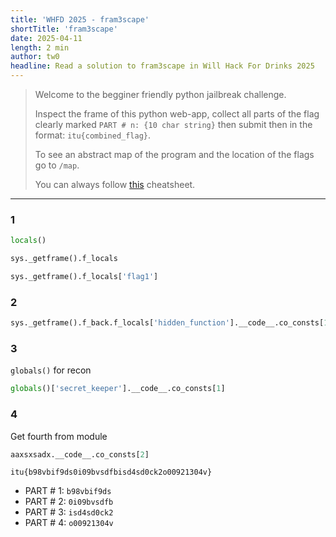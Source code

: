 ```yaml
---
title: 'WHFD 2025 - fram3scape'
shortTitle: 'fram3scape'
date: 2025-04-11
length: 2 min
author: tw0
headline: Read a solution to fram3scape in Will Hack For Drinks 2025
---
```


> Welcome to the begginer friendly python jailbreak challenge.
>
> Inspect the frame of this python web-app, collect all parts of the flag
> clearly marked `PART # n: {10 char string}` then submit then in the format:
> `itu{combined_flag}`.
>
> To see an abstract map of the program and the location of the flags go to
> `/map`.
>
> You can always follow [this](https://docs.python.org/3/library/inspect.html)
> cheatsheet.

---

### 1

```python
locals()
```

```python
sys._getframe().f_locals
```

```python
sys._getframe().f_locals['flag1']
```

### 2

```python
sys._getframe().f_back.f_locals['hidden_function'].__code__.co_consts[1]
```

### 3

`globals()` for recon

```python
globals()['secret_keeper'].__code__.co_consts[1]
```

### 4

Get fourth from module

```python
aaxsxsadx.__code__.co_consts[2]
```

`itu{b98vbif9ds0i09bvsdfbisd4sd0ck2o00921304v}`

- PART # 1: `b98vbif9ds`
- PART # 2: `0i09bvsdfb`
- PART # 3: `isd4sd0ck2`
- PART # 4: `o00921304v`
